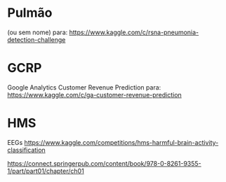 # Pulmão
(ou sem nome)
para: https://www.kaggle.com/c/rsna-pneumonia-detection-challenge

# GCRP
Google Analytics Customer Revenue Prediction
para: https://www.kaggle.com/c/ga-customer-revenue-prediction

# HMS
EEGs
https://www.kaggle.com/competitions/hms-harmful-brain-activity-classification

https://connect.springerpub.com/content/book/978-0-8261-9355-1/part/part01/chapter/ch01